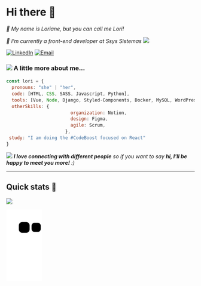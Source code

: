 # Hi there 👋

<p><em>👋 My name is Loriane, but you can call me Lori!</em></p>
<p><em>🌱 I’m currently a front-end developer at Ssys Sistemas <img src="https://media.giphy.com/media/WUlplcMpOCEmTGBtBW/giphy.gif" width="30"></em></p>


<a href="https://www.linkedin.com/in/lorianemartins/" target="_blank"><img alt="LinkedIn" src="https://img.shields.io/badge/LinkedIn-@lorianemartins-blue?style=flat&logo=linkedin"></a>
<a href="mailto:lorianemartins@hotmail.com"><img alt="Email" src="https://img.shields.io/badge/Email-lorianemartins@hotmail.com-blue?style=flat&logo=gmail"></a>



### <img src="https://media.giphy.com/media/VgCDAzcKvsR6OM0uWg/giphy.gif" width="50"> A little more about me...  

```javascript
const lori = {
  pronouns: "she" | "her",
  code: [HTML, CSS, SASS, Javascript, Python],
  tools: [Vue, Node, Django, Styled-Components, Docker, MySQL, WordPress ], 
  otherSkills: {
                        organization: Notion,
                        design: Figma,
                        agile: Scrum,
                      },
 study: "I am doing the #CodeBoost focused on React"
}
```

<img src="https://media.giphy.com/media/LnQjpWaON8nhr21vNW/giphy.gif" width="60"> <em><b>I love connecting with different people</b> so if you want to say <b>hi, I'll be happy to meet you more!</b> :)</em>

---

## Quick stats 🚀

<div align="center" style="display: flex;"> 
  <img src="http://github-readme-streak-stats.herokuapp.com?user=LorianeMartins&theme=tokyonight&card_width=525">
</div>
<!-- <div align="center" style="display: flex;">   
  <img  src="https://github-readme-stats.vercel.app/api/top-langs/?username=LorianeMartins&theme=tokyonight&card_width=600" height=250em>
</div> -->
                                                                                                                         
![Snake animation](https://github.com/LorianeMartins/LorianeMartins/blob/output/github-contribution-grid-snake.svg)




